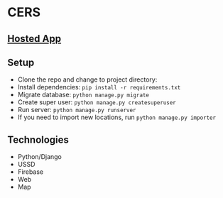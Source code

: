 # CERS

## [Hosted App](https://cers-app.herokuapp.com)

## Setup
- Clone the repo and change to project directory:
- Install dependencies: `pip install -r requirements.txt`
- Migrate database: `python manage.py migrate`
- Create super user: `python manage.py createsuperuser`
- Run server: `python manage.py runserver`
- If you need to import new locations, run `python manage.py importer`

## Technologies
- Python/Django
- USSD
- Firebase
- Web
- Map
